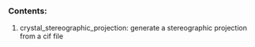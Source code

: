 ### Contents: 
1. crystal_stereographic_projection: generate a stereographic projection from a cif file
